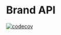 # Brand API

[![codecov](https://codecov.io/gh/fredshema/brand-api/graph/badge.svg?token=PRR2CURFSU)](https://codecov.io/gh/fredshema/brand-api)